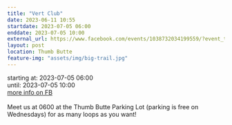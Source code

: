 ```yaml
---
title: "Vert Club"
date: 2023-06-11 10:55
startdate: 2023-07-05 06:00
enddate: 2023-07-05 10:00
external_url: https://www.facebook.com/events/1038732034199559/?event_time_id=1038732050866224
layout: post
location: Thumb Butte
feature-img: "assets/img/big-trail.jpg"
---
```


starting at: 2023-07-05 06:00<br>until: 2023-07-05 10:00<br><a href="https://www.facebook.com/events/1038732034199559/?event_time_id=1038732050866224">more info on FB</a><br><br>Meet us at 0600 at the Thumb Butte Parking Lot (parking is free on Wednesdays) for as many loops as you want! <br>
  <br>
  
